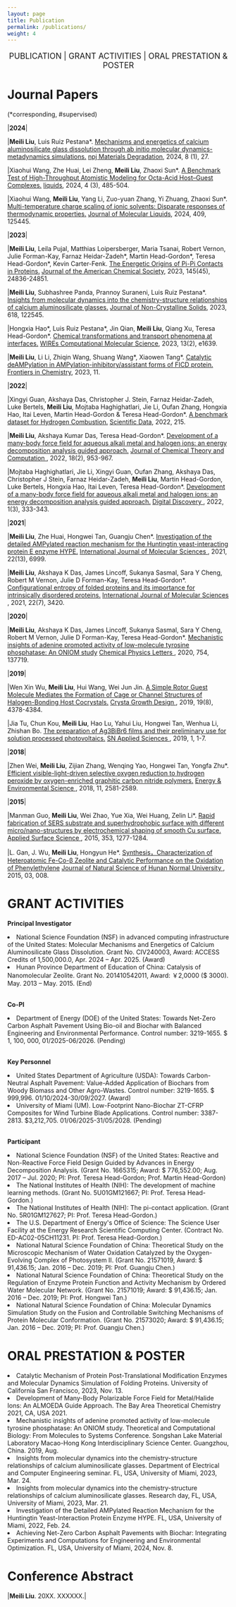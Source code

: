 ```yaml
---
layout: page
title: Publication
permalink: /publications/
weight: 4
---
```


<p align="center" style="font-size: 18px;">
    PUBLICATION | GRANT ACTIVITIES | ORAL PRESTATION & POSTER
</p>

# __Journal Papers__
(*corresponding, #supervised)

|**2024**|

|**Meili Liu**, Luis Ruiz Pestana*. [Mechanisms and energetics of calcium aluminosilicate glass dissolution through ab initio molecular dynamics-metadynamics simulations.](https://doi.org/10.1038/s41529-024-00445-x) <u>npj Materials Degradation</u>, 2024, 8 (1), 27.

|Xiaohui Wang, Zhe Huai, Lei Zheng, **Meili Liu**, Zhaoxi Sun*. [A Benchmark Test of High-Throughput Atomistic Modeling for Octa-Acid Host–Guest Complexes.](https://doi.org/10.3390/liquids4030027) <u>liquids</u>, 2024, 4 (3), 485-504.

|Xiaohui Wang, **Meili Liu**, Yang Li, Zuo-yuan Zhang, Yi Zhuang, Zhaoxi Sun*. [Multi-temperature charge scaling of ionic solvents: Disparate responses of thermodynamic properties.](https://doi.org/10.1016/j.molliq.2024.125445) <u>Journal of Molecular Liquids</u>, 2024, 409, 125445.


|**2023**|

|**Meili Liu**, Leila Pujal, Matthias Loipersberger, Maria Tsanai, Robert Vernon, Julie Forman-Kay, Farnaz Heidar-Zadeh*, Martin Head-Gordon*, Teresa Head-Gordon*, Kevin Carter-Fenk. [The Energetic Origins of Pi-Pi Contacts in Proteins.](https://doi.org/10.1021/jacs.3c09198) <u>Journal of the American Chemical Society</u>, 2023, 145(45), 24836-24851.

|**Meili Liu**, Subhashree Panda, Prannoy Suraneni, Luis Ruiz Pestana*. [Insights from molecular dynamics into the chemistry-structure relationships of calcium aluminosilicate glasses.](https://doi.org/10.1016/j.jnoncrysol.2023.122545) <u>Journal of Non-Crystalline Solids</u>, 2023, 618, 122545.

|Hongxia Hao*, Luis Ruiz Pestana*, Jin Qian, **Meili Liu**, Qiang Xu, Teresa Head-Gordon*. [Chemical transformations and transport phenomena at interfaces.]( https://doi.org/10.1002/wcms.1639) <u>WIREs Computational Molecular Science</u>, 2023, 13(2), e1639.

|**Meili Liu**, Li Li, Zhiqin Wang, Shuang Wang*, Xiaowen Tang*. [Catalytic deAMPylation in AMPylation-inhibitory/assistant forms of FICD protein.](https://doi.org/10.1002/wcms.1639) <u> Frontiers in Chemistry</u>, 2023, 11.


|**2022**|

|Xingyi Guan, Akshaya Das, Christopher J. Stein, Farnaz Heidar-Zadeh, Luke Bertels, **Meili Liu**, Mojtaba Haghighatlari, Jie Li, Oufan Zhang, Hongxia Hao, Itai Leven, Martin Head-Gordon & Teresa Head-Gordon*. [A benchmark dataset for Hydrogen Combustion.](https://doi.org/10.1038/s41597-022-01330-5) <u>Scientific Data</u>, 2022, 215.

|**Meili Liu**, Akshaya Kumar Das, Teresa Head-Gordon*. [Development of a many-body force field for aqueous alkali metal and halogen ions: an energy decomposition analysis guided approach.](https://doi.org/10.1038/s41597-022-01330-5) <u> Journal of Chemical Theory and Computation </u>, 2022, 18(2), 953-967.

|Mojtaba Haghighatlari, Jie Li, Xingyi Guan, Oufan Zhang, Akshaya Das, Christopher J Stein, Farnaz Heidar-Zadeh, **Meili Liu**, Martin Head-Gordon, Luke Bertels, Hongxia Hao, Itai Leven, Teresa Head-Gordon*. [Development of a many-body force field for aqueous alkali metal and halogen ions: an energy decomposition analysis guided approach.](https://doi.org/10.1039/D2DD00008C) <u> Digital Discovery </u>, 2022, 1(3), 333-343.

|**2021**|

|**Meili Liu**, Zhe Huai, Hongwei Tan, Guangju Chen*. [Investigation of the detailed AMPylated reaction mechanism for the Huntingtin yeast-interacting protein E enzyme HYPE.](https://doi.org/10.3390/ijms22136999) <u> International Journal of Molecular Sciences </u>, 2021, 22(13), 6999.

|**Meili Liu**, Akshaya K Das, James Lincoff, Sukanya Sasmal, Sara Y Cheng, Robert M Vernon, Julie D Forman-Kay, Teresa Head-Gordon*. [Configurational entropy of folded proteins and its importance for intrinsically disordered proteins.](https://doi.org/10.3390/ijms22073420) <u> International Journal of Molecular Sciences </u>, 2021, 22(7), 3420.

|**2020**|

|**Meili Liu**, Akshaya K Das, James Lincoff, Sukanya Sasmal, Sara Y Cheng, Robert M Vernon, Julie D Forman-Kay, Teresa Head-Gordon*. [Mechanistic insights of adenine promoted activity of low-molecule tyrosine phosphatase: An ONIOM study](https://doi.org/10.1016/j.cplett.2020.137719) <u> Chemical Physics Letters </u>, 2020, 754, 137719.

|**2019**|

|Wen Xin Wu, **Meili Liu**, Hui Wang, Wei Jun Jin. [A Simple Rotor Guest Molecule Mediates the Formation of Cage or Channel Structures of Halogen-Bonding Host Cocrystals.](https://doi.org/10.1021/acs.cgd.9b00149) <u> Crysta Growth Design </u>, 2019, 19(8), 4378-4384.

|Jia Tu, Chun Kou, **Meili Liu**, Hao Lu, Yahui Liu, Hongwei Tan, Wenhua Li, Zhishan Bo. [The preparation of Ag3BiBr6 films and their preliminary use for solution processed photovoltaics.](https://doi.org/10.1007/s42452-019-0633-y) <u> SN Applied Sciences </u>, 2019, 1, 1-7.

|**2018**|

|Zhen Wei, **Meili Liu**, Zijian Zhang, Wenqing Yao, Hongwei Tan, Yongfa Zhu*. [Efficient visible-light-driven selective oxygen reduction to hydrogen peroxide by oxygen-enriched graphitic carbon nitride polymers.](https://doi.org/10.1039/C8EE01316K) <u> Energy & Environmental Science </u>, 2018, 11, 2581-2589.


|**2015**|

|Manman Guo, **Meili Liu**, Wei Zhao, Yue Xia, Wei Huang, Zelin Li*. [Rapid fabrication of SERS substrate and superhydrophobic surface with different micro/nano-structures by electrochemical shaping of smooth Cu surface.](https://doi.org/10.1016/j.apsusc.2015.06.162) <u> Applied Surface Science </u>, 2015, 353, 1277-1284.

|L. Gan, J. Wu, **Meili Liu**, Hongyun He*. [Synthesis，Characterization of Heteroatomic Fe-Co-β Zeolite and Catalytic Performance on the Oxidation of Phenylethylene](https://www.researchgate.net/publication/357874982_SynthesisCharacterization_of_Heteroatomic_Fe-Co-b_Zeolite_and_Catalytic_Performance_on_the_Oxidation_of_Phenylethylene#fullTextFileContent) <u> Journal of Natural Science of Hunan Normal University </u>, 2015, 03, 008.

# __GRANT ACTIVITIES__

**Principal Investigator**
<li>National Science Foundation (NSF) in advanced computing infrastructure of the United States: Molecular Mechanisms and Energetics of Calcium Aluminosilicate Glass Dissolution. Grant No. CIV240003, Award: ACCESS Credits of 1,500,000.0, Apr. 2024 – Apr. 2025. (Award)</li>
<li>Hunan Province Department of Education of China: Catalysis of Nanomolecular Zeolite. Grant No. 201410542011, Award: ￥2,0000 ($ 3000). May. 2013 – May. 2015. (End)</li>

<br> <!-- 强制换行 -->
**Co-PI**
<li>Department of Energy (DOE) of the United States: Towards Net-Zero Carbon Asphalt Pavement Using Bio-oil and Biochar with Balanced Engineering and Environmental Performance. Control number: 3219-1655. $ 1, 100, 000, 01/2025-06/2026. (Pending)</li>

<br> <!-- 强制换行 -->
**Key Personnel**
<li>United States Department of Agriculture (USDA): Towards Carbon-Neutral Asphalt Pavement: Value-Added Application of Biochars from Woody Biomass and Other Agro-Wastes. Control number: 3219-1655. $ 999,996. 01/10/2024-30/09/2027. (Award)</li>
<li>University of Miami (UM). Low-Footprint Nano-Biochar ZT-CFRP Composites for Wind Turbine Blade Applications. Control number: 3387-2813. $3,212,705. 01/06/2025-31/05/2028. (Pending)
</li>

<br> <!-- 强制换行 -->
**Participant**
<li>National Science Foundation (NSF) of the United States: Reactive and Non-Reactive Force Field Design Guided by Advances in Energy Decomposition Analysis. (Grant No. 1665315; Award: $ 776,552.00; Aug. 2017 – Jul. 2020; PI: Prof. Teresa Head-Gordon; Prof. Martin Head-Gordon)</li>
<li>The National Institutes of Health (NIH): The development of machine learning methods. (Grant No. 5U01GM121667; PI: Prof. Teresa Head-Gordon.)</li>
<li>The National Institutes of Health (NIH): The pi-contact application. (Grant No. 5R01GM127627; PI: Prof. Teresa Head-Gordon.)</li>
<li>The U.S. Department of Energy's Office of Science: The Science User Facility at the Energy Research Scientific Computing Center. (Contract No. ED-AC02-05CH11231. PI: Prof. Teresa Head-Gordon.)</li>
<li>National Natural Science Foundation of China: Theoretical Study on the Microscopic Mechanism of Water Oxidation Catalyzed by the Oxygen-Evolving Complex of Photosystem II. (Grant No. 21571019, Award: $ 91,436.15; Jan. 2016 – Dec. 2019; PI: Prof. Guangju Chen.)</li>
<li>National Natural Science Foundation of China: Theoretical Study on the Regulation of Enzyme Protein Function and Activity Mechanism by Ordered Water Molecular Network. (Grant No. 21571019; Award: $ 91,436.15; Jan. 2016 – Dec. 2019; PI: Prof. Hongwei Tan.)</li>
<li>National Natural Science Foundation of China: Molecular Dynamics Simulation Study on the Fusion and Controllable Switching Mechanisms of Protein Molecular Conformation. (Grant No. 21573020; Award: $ 91,436.15; Jan. 2016 – Dec. 2019; PI: Prof. Guangju Chen.)</li>


# __ORAL PRESTATION & POSTER__
<li>Catalytic Mechanism of Protein Post-Translational Modification Enzymes and Molecular Dynamics Simulation of Folding Proteins. University of California San Francisco, 2023, Nov. 13.</li>
<li>Development of Many-Body Polarizable Force Field for Metal/Halide Ions: An ALMOEDA Guide Approach. The Bay Area Theoretical Chemistry 2021, CA, USA 2021.</li>
<li>Mechanistic insights of adenine promoted activity of low-molecule tyrosine phosphatase: An ONIOM study. Theoretical and Computational Biology: From Molecules to Systems Conference. Songshan Lake Material Laboratory Macao-Hong Kong Interdisciplinary Science Center. Guangzhou, China. 2019, Aug.</li>
<li>Insights from molecular dynamics into the chemistry-structure relationships of calcium aluminosilicate glasses. Department of Electrical and Computer Engineering seminar. FL, USA, University of Miami, 2023, Mar. 24.</li>
<li>Insights from molecular dynamics into the chemistry-structure relationships of calcium aluminosilicate glasses. Research day, FL, USA, University of Miami, 2023, Mar. 21.</li>
<li>Investigation of the Detailed AMPylated Reaction Mechanism for the Huntingtin Yeast-Interaction Protein Enzyme HYPE. FL, USA, University of Miami, 2022, Feb. 24.</li>
<li>Achieving Net-Zero Carbon Asphalt Pavements with Biochar: Integrating Experiments and Computations for Engineering and Environmental Optimization. FL, USA, University of Miami, 2024, Nov. 8.</li>

# __Conference Abstract__

|**Meili Liu**. 20XX. XXXXXX.|


